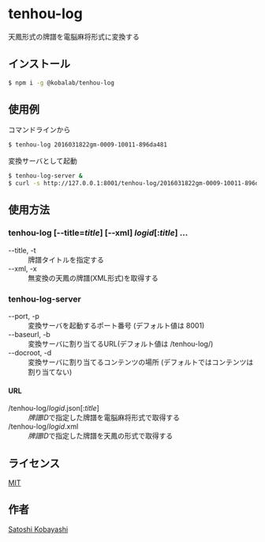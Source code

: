 # tenhou-log

天鳳形式の牌譜を電脳麻将形式に変換する

## インストール
```sh
$ npm i -g @kobalab/tenhou-log
```
## 使用例
コマンドラインから
```sh
$ tenhou-log 2016031822gm-0009-10011-896da481
```
変換サーバとして起動
```sh
$ tenhou-log-server &
$ curl -s http://127.0.0.1:8001/tenhou-log/2016031822gm-0009-10011-896da481.json
```
## 使用方法

### tenhou-log [--title=*title*] [--xml] *logid*[:*title*] ...
<dl>
<dt>--title, -t</dt>
    <dd>牌譜タイトルを指定する<dd>

<dt>--xml, -x</dt>
    <dd>無変換の天鳳の牌譜(XML形式)を取得する</dd>
</dl>

### tenhou-log-server
<dl>
<dt>--port, -p</dt>
    <dd>変換サーバを起動するポート番号 (デフォルト値は 8001)</dd>

<dt>--baseurl, -b</dt>
    <dd>変換サーバに割り当てるURL(デフォルト値は /tenhou-log/)</dd>

<dt>--docroot, -d</dt>
    <dd>変換サーバに割り当てるコンテンツの場所 (デフォルトではコンテンツは割り当てない)</dd>
</dl>

#### URL
<dl>
<dt>/tenhou-log/<em>logid</em>.json[:<em>title</em>]</dt>
    <dd><em>牌譜ID</em>で指定した牌譜を電脳麻将形式で取得する</dd>
<dt>/tenhou-log/<em>logid</em>.xml</dt>
    <dd><em>牌譜ID</em>で指定した牌譜を天鳳の形式で取得する</dd>
</dl>

## ライセンス
[MIT](https://github.com/kobalab/tenhou-log/blob/master/LICENSE)

## 作者
[Satoshi Kobayashi](https://github.com/kobalab)

